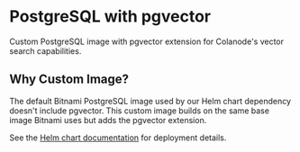 # PostgreSQL with pgvector

Custom PostgreSQL image with pgvector extension for Colanode's vector search capabilities.

## Why Custom Image?

The default Bitnami PostgreSQL image used by our Helm chart dependency doesn't include pgvector. This custom image builds on the same base image Bitnami uses but adds the pgvector extension.

See the [Helm chart documentation](../kubernetes/README.md) for deployment details.
